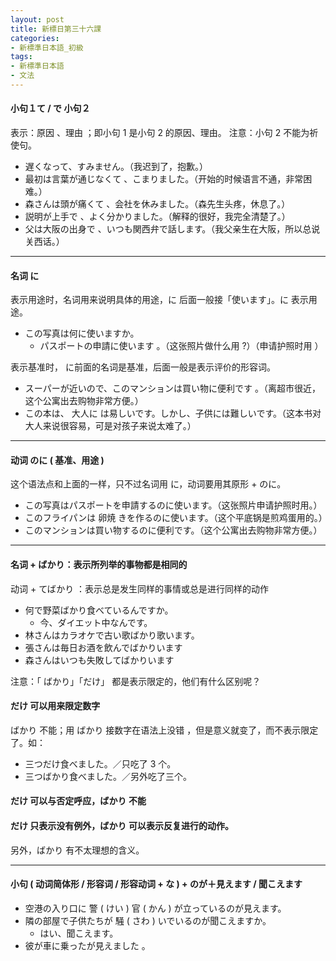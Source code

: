 ```yaml
---
layout: post
title: 新標日第三十六課
categories:
- 新標準日本語_初級
tags:
- 新標準日本語
- 文法
---
```


#### 小句１て / で 小句２
表示：原因 、理由 ；即小句 1 是小句 2 的原因、理由。
注意：小句 2 不能为祈使句。

* 遅くなって、すみません。（我迟到了，抱歉。）
* 最初は言葉が通じなくて 、こまりました。（开始的时候语言不通，非常困难。）
* 森さんは頭が痛くて 、会社を休みました。（森先生头疼，休息了。）
* 説明が上手で 、よく分かりました。（解释的很好，我完全清楚了。）
* 父は大阪の出身で 、いつも関西弁で話します。（我父亲生在大阪，所以总说关西话。）

---
#### 名词 に
表示用途时，名词用来说明具体的用途，に 后面一般接「使います」。に 表示用途。

* この写真は何に使いますか。
	* パスポートの申請に使います 。（这张照片做什么用 ?）（申请护照时用 ）

表示基准时， に前面的名词是基准，后面一般是表示评价的形容词。

* スーパーが近いので、このマンションは買い物に便利です 。（离超市很近，这个公寓出去购物非常方便。）
* この本は、 大人に は易しいです。しかし、子供には難しいです。（这本书对大人来说很容易，可是对孩子来说太难了。）

---
#### 动词 のに ( 基准、用途 )
这个语法点和上面的一样，只不过名词用 に，动词要用其原形 + のに。

* この写真はパスポートを申請するのに使います。（这张照片申请护照时用。）
* このフライパンは 卵焼 きを作るのに使います。（这个平底锅是煎鸡蛋用的。）
* このマンションは買い物するのに便利です。（这个公寓出去购物非常方便。）

---
#### 名词 + ばかり：表示所列举的事物都是相同的
动词 + てばかり ：表示总是发生同样的事情或总是进行同样的动作

* 何で野菜ばかり食べているんですか。
	* 今、ダイエット中なんです。
* 林さんはカラオケで古い歌ばかり歌います。
* 張さんは毎日お酒を飲んでばかりいます
* 森さんはいつも失敗してばかりいます

注意：「 ばかり」「だけ」 都是表示限定的，他们有什么区别呢？

#### だけ 可以用来限定数字
ばかり 不能；用 ばかり 接数字在语法上没错 ，但是意义就变了，而不表示限定了。如：

* 三つだけ食べました。／只吃了 3 个。
* 三つばかり食べました。／另外吃了三个。

#### だけ 可以与否定呼应，ばかり 不能
#### だけ 只表示没有例外，ばかり 可以表示反复进行的动作。
另外，ばかり 有不太理想的含义。

---
#### 小句 ( 动词简体形 / 形容词 / 形容动词 + な ) + のが＋見えます / 聞こえます

* 空港の入り口に 警 ( けい ) 官 ( かん ) が立っているのが見えます。
* 隣の部屋で子供たちが 騒 ( さわ ) いでいるのが聞こえますか。
	* はい、聞こえます。
* 彼が車に乗ったが見えました 。